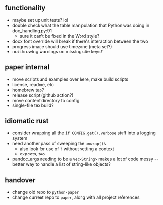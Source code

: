 ## functionality
* maybe set up unit tests? lol
* double check what the table manipulation that Python was doing in doc_handling.py:91
    - sure it can't be fixed in the Word style?
* docx font override will break if there's interaction between the two
* progress image should use timezone (meta set?)
* not throwing warnings on missing cite keys?

## paper internal
* move scripts and examples over here, make build scripts
* license, readme, etc
* homebrew tap?
* release script (github action?)
* move content directory to config
* single-file tex build?

## idiomatic rust
- consider wrapping all the `if CONFIG.get().verbose` stuff into a logging system
- need another pass of sweeping the `unwrap()`s
    - also look for use of `?` without setting a context
    - expects, too
- pandoc_args needing to be a `Vec<String>` makes a lot of code messy -- better way to handle a list of string-like objects?

## handover
* change old repo to `python-paper`
* change current repo to `paper`, along with all project references
